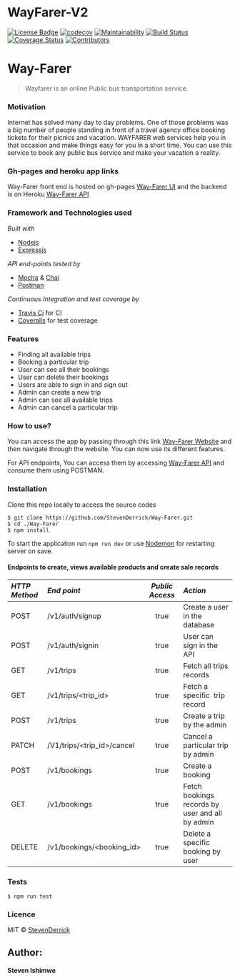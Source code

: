 # WayFarer-V2
[![License Badge](https://img.shields.io/badge/license-MIT-blue.svg?style=flat-square)](https://opensource.org/licenses/MIT)
[![codecov](https://codecov.io/gh/StevenDerrick/WayFarer-V2/branch/develop/graph/badge.svg)](https://codecov.io/gh/StevenDerrick/WayFarer-V2)
[![Maintainability](https://api.codeclimate.com/v1/badges/109305e446e29a17dd14/maintainability)](https://codeclimate.com/github/StevenDerrick/WayFarer-V2/maintainability)
[![Build Status](https://travis-ci.org/StevenDerrick/WayFarer-V2.svg?branch=develop)](https://travis-ci.org/StevenDerrick/WayFarer-V2)
[![Coverage Status](https://coveralls.io/repos/github/StevenDerrick/WayFarer-V2/badge.svg?branch=develop)](https://coveralls.io/github/StevenDerrick/WayFarer-V2?branch=develop&kill_cache=1)
[![Contributors](https://img.shields.io/badge/contributors-1-orange.svg?style=flat-square)]()


# Way-Farer
> Wayfarer is an online Public bus transportation service.

### Motivation

Internet has solved many day to day problems. One of those problems was a big number of people standing in front of a travel agency office booking tickets for their picnics and vacation. WAYFARER web services help you in that occasion and make things easy for you in a short time. You can use this service to book any public bus service and make your vacation a reality.
### Gh-pages and heroku app links
Way-Farer front end is hosted on gh-pages [Way-Farer UI](http://stevenderrick.github.io/Way-Farer) and the backend is on Heroku [Way-Farer API](https://thewayfarer-app.herokuapp.com/)

### Framework and Technologies used
*Built with*
* [Nodejs](https://www.nodejs.org)
* [Expressjs](https://www.expressjs.com)

*API end-points tested by*
* [Mocha](https://www.mochajs.org) & [Chai](chaijs.com)
* [Postman](https://www.getpostman.com)

*Continuous Integration and test coverage by*
* [Travis Ci](https://www.travis-ci.org) for CI
* [Coveralls](https://www.coveralls.io) for test coverage

### Features
- Finding all available trips
- Booking a particular trip
- User can see all their bookings
- User can delete their bookings
- Users are able to sign in and sign out
- Admin can create a new trip
- Admin can see all available trips
- Admin can cancel a particular trip

### How to use?
You can access the app by passing through this link [Way-Farer Website](http://stevenderrick.github.io/Way-Farer) and then navigate through the website. You can now use its different features.

For API endpoints, You can access them by accessing [Way-Farer API](https://thewayfarer-app.herokuapp.com/api/v1/trips) and consume them using POSTMAN.

### Installation
Clone this repo locally to access the source codes
```
$ git clone https://github.com/StevenDerrick/Way-Farer.git
$ cd ./Way-Farer
$ npm install
```
To start the application run `npm run dev` or use [Nodemon](https://www.nodemon.io) for restarting server on save.

#### Endpoints to create, views available products and create sale records
*HTTP Method*|*End point* | *Public Access*|*Action*
:----------|:---------|:------------:|:-----
POST | /v1/auth/signup | true | Create a user in the database
POST | /v1/auth/signin | true | User can sign in the API
GET | /v1/trips | true | Fetch all trips​ records
GET | /v1/trips/<trip_id> | true | Fetch a specific ​ trip​ record
POST | /v1/trips | true | Create a trip by the admin
PATCH | /V1/trips/<trip_id>/cancel | true | Cancel a particular trip by admin
POST | /v1/bookings | true | Create a booking
GET | /v1/bookings | true | Fetch bookings​ records by user and all by admin
DELETE | /v1/bookings/<booking_id> | true | Delete a specific booking by user

### Tests
```
$ npm run test
```

### Licence
MIT &COPY; [StevenDerrick](https://www.github.com/StevenDerrick)

## Author:
#### Steven Ishimwe

